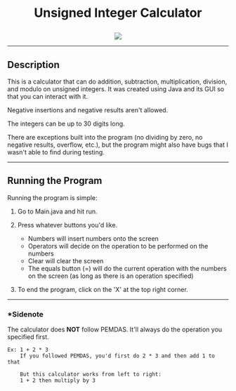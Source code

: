 
# <p align="center">Unsigned Integer Calculator</p>
   
<p align="center">
  <img src="https://user-images.githubusercontent.com/80555925/192124043-2cccf40d-8896-4bfa-a9b6-d25d43571787.PNG">
</p>

-------------------------------------------------------------------------------------------------------------------------------
## Description
This is a calculator that can do addition, subtraction, multiplication, division, and modulo on unsigned integers. It was created using Java and its GUI so that you can interact with it.

Negative insertions and negative results aren't allowed.

The integers can be up to 30 digits long.

There are exceptions built into the program (no dividing by zero, no negative results, overflow, etc.), but the program might also have bugs that I wasn't able to find during testing.

--------------------------------------------------------------------------------------------------------------------------------
## Running the Program

Running the program is simple:
1. Go to Main.java and hit run.
2. Press whatever buttons you'd like. 
    - Numbers will insert numbers onto the screen
    - Operators will decide on the operation to be performed on the numbers
    - Clear will clear the screen
    - The equals button (=) will do the current operation with the numbers on the screen (as long as there is an operation specified)
    
3. To end the program, click on the 'X' at the top right corner.
--------------------------------------------------------------------------------------------------------------------------------
### *Sidenote
The calculator does **NOT** follow PEMDAS. It'll always do the operation you specified first.

    Ex: 1 + 2 * 3
        If you followed PEMDAS, you'd first do 2 * 3 and then add 1 to that
        
        But this calculator works from left to right:
        1 + 2 then multiply by 3
        
